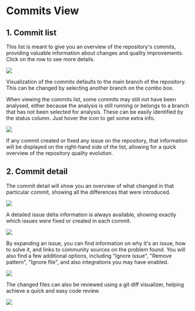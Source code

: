 # Commits View

## 1. Commit list

This list is meant to give you an overview of the repository's commits, providing valuable information about changes and quality improvements. Click on the row to see more details.

![](/images/blobid0.png)

Visualization of the commits defaults to the main branch of the repository. This can be changed by selecting another branch on the combo box.

When viewing the commits list, some commits may still not have been analysed, either because the analysis is still running or belongs to a branch that has not been selected for analysis. These can be easily identified by the status column. Just hover the icon to get some extra info.

![](/images/blobid1.png)

If any commit created or fixed any issue on the repository, that information will be displayed on the right-hand side of the list, allowing for a quick overview of the repository quality evolution.


## 2. Commit detail

The commit detail will show you an overview of what changed in that particular commit, showing all the differences that were introduced.

![](/images/blobid2.png)



A detailed issue delta information is always available, showing exactly which issues were fixed or created in each commit.

![](/images/Screen_Shot_2016-10-11_at_10.00.39.png)

By expanding an issue, you can find information on why it's an issue, how to solve it, and links to community sources on the problem found.
You will also find a few additional options, including "Ignore issue", "Remove pattern", "Ignore file", and also integrations you may have enabled.

![](/images/Screen_Shot_2016-10-11_at_10.03.18.png)



The changed files can also be reviewed using a git diff visualizer, helping achieve a quick and easy code review.

![](/images/Screen_Shot_2016-10-11_at_10.00.55.png)
